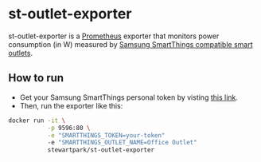 # st-outlet-exporter

st-outlet-exporter is a [Prometheus](https://prometheus.io/) exporter that monitors power consumption (in W) measured by [Samsung SmartThings compatible smart outlets](https://www.smartthings.com/products/-/filter/categories/outlets).

## How to run

- Get your Samsung SmartThings personal token by visting [this link](https://account.smartthings.com/tokens/new).
- Then, run the exporter like this:

```bash
docker run -it \
           -p 9596:80 \
           -e "SMARTTHINGS_TOKEN=your-token"
           -e "SMARTTHINGS_OUTLET_NAME=Office Outlet"
           stewartpark/st-outlet-exporter
```
